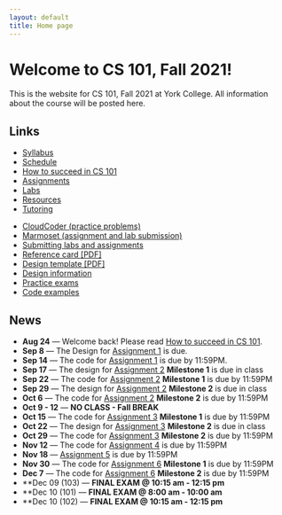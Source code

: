 ```yaml
---
layout: default
title: Home page
---
```


# Welcome to CS 101, Fall 2021!

This is the website for CS 101, Fall 2021 at York College.
All information about the course will be posted here.

## Links

<div class="multicol">
<div>
<ul class="multicol-links">
  <li><a href="syllabus.html">Syllabus</a></li>
  <li><a href="schedule_new.html">Schedule</a></li>
  <li><a href="success.html">How to succeed in CS 101</a></li>
  <li><a href="assign/index.html">Assignments</a></li>
  <li><a href="labs/index.html">Labs</a></li>
  <li><a href="resources.html">Resources</a></li>
  <li><a href="tutoring.html">Tutoring</a></li>
</ul>
</div>
<div>
<ul class="multicol-links">
  <li><a href="https://cs.ycp.edu/cloudcoder">CloudCoder (practice problems)</a></li>
  <li><a href="https://cs.ycp.edu/marmoset">Marmoset (assignment and lab submission)</a></li>
  <li><a href="submitting.html">Submitting labs and assignments</a></li>
  <li><a href="refcard.pdf">Reference card [PDF]</a></li>
  <li><a href="design-template.pdf">Design template [PDF]</a></li>
  <li><a href="design/index.html">Design information</a></li>
  <li><a href="practice/index.html">Practice exams</a></li>
  <li><a href="examples/index.html">Code examples</a></li>
</ul>
</div>
</div>

## News

* **Aug 24** &mdash; Welcome back!  Please read [How to succeed in CS 101](success.html).
* **Sep 8** &mdash; The Design for [Assignment 1](assign/assign01.html) is due.
* **Sep 14** &mdash; The code for [Assignment 1](assign/assign01.html) is due by 11:59PM.
* **Sep 17** &mdash; The design for [Assignment 2](assign/assign02.html) **Milestone 1** is due in class
* **Sep 22** &mdash; The code for [Assignment 2](assign/assign02.html) **Milestone 1** is due by 11:59PM
* **Sep 29** &mdash; The design for [Assignment 2](assign/assign02.html) **Milestone 2** is due in class
* **Oct 6** &mdash; The code for [Assignment 2](assign/assign02.html) **Milestone 2** is due by 11:59PM
* **Oct 9 - 12** &mdash; **NO CLASS - Fall BREAK**
* **Oct 15** &mdash; The code for [Assignment 3](assign/assign03.html) **Milestone 1** is due by 11:59PM
* **Oct 22** &mdash; The design for [Assignment 3](assign/assign03.html) **Milestone 2** is due in class
* **Oct 29** &mdash; The code for [Assignment 3](assign/assign03.html) **Milestone 2** is due by 11:59PM
* **Nov 12** &mdash; The code for [Assignment 4](assign/assign04.html) is due by 11:59PM
* **Nov 18** &mdash; [Assignment 5](assign/assign05.html) is due by 11:59PM
* **Nov 30** &mdash; The code for [Assignment 6](assign/assign06.html) **Milestone 1** is due by 11:59PM
* **Dec 7** &mdash; The code for [Assignment 6](assign/assign06.html) **Milestone 2** is due by 11:59PM
* **Dec 09 (103) &mdash; **FINAL EXAM @ 10:15 am - 12:15 pm**
* **Dec 10 (101) &mdash; **FINAL EXAM @ 8:00 am - 10:00 am**
* **Dec 10 (102) &mdash; **FINAL EXAM @ 10:15 am - 12:15 pm**



<!--
* **Jan 23** &mdash; Welcome back!  Please read [How to succeed in CS 101](success.html) and a description of a [research study](study.html) being conducted this semester.
* **Feb 4** &mdash; The design for [Assignment 1](assign/assign01.html) is due in class
* **Feb 7** &mdash; The code for [Assignment 1](assign/assign01.html) is due by 11:59PM
* **Feb 13** &mdash; The design for [Assignment 2](assign/assign02.html) **Milestone 1** is due in class
* **Feb 18** &mdash; The code for [Assignment 2](assign/assign02.html) **Milestone 1** is due by 11:59PM
* **Feb 20** &mdash; The design for [Assignment 2](assign/assign02.html) **Milestone 2** is due in class
* **Feb 25** &mdash; The code for [Assignment 2](assign/assign02.html) **Milestone 2** is due by 11:59PM
* **Feb 27** &mdash; **EXAM 1**
* **Mar 3, 5** &mdash; **NO CLASS - WINTER BREAK**
* **Mar 17** &mdash; The code for [Assignment 3](assign/assign03.html) **Milestone 1** is due by 11:59PM
* **Mar 19** &mdash; The design for [Assignment 3](assign/assign03.html) **Milestone 2** is due in class
* **Mar 24** &mdash; The code for [Assignment 3](assign/assign03.html) **Milestone 2** is due by 11:59PM
* **Apr 1** &mdash; The code for [Assignment 4](assign/assign04.html) is due by 11:59PM
* **Apr 2** &mdash; **EXAM 2**
* **Apr 9** &mdash; **NO CLASS - SPRING BREAK**
* **Apr 21** &mdash; [Assignment 5](assign/assign05.html) is due by 11:59PM
* **Apr 30** &mdash; The code for [Assignment 6](assign/assign06.html) **Milestone 1** is due by 11:59PM
* **May 7** &mdash; The code for [Assignment 6](assign/assign06.html) **Milestone 2** is due by 11:59PM
* **May 7** &mdash; **EXAM 3**
* **May 12 (102), 14 (101,103) &mdash; FINAL EXAM**
-->

<!-- vim:set wrap: -->
<!-- vim:set linebreak: -->
<!-- vim:set nolist: -->
